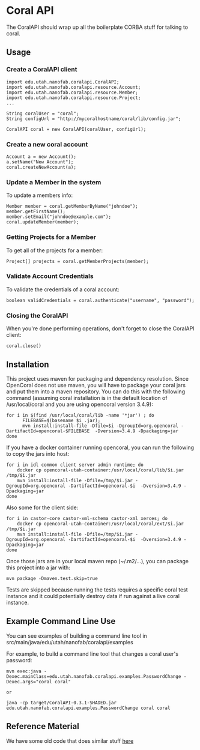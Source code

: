 Coral API
===

The CoralAPI should wrap up all the boilerplate CORBA stuff for talking to coral.
    
Usage
-----

### Create a CoralAPI client

```
import edu.utah.nanofab.coralapi.CoralAPI;
import edu.utah.nanofab.coralapi.resource.Account;
import edu.utah.nanofab.coralapi.resource.Member;
import edu.utah.nanofab.coralapi.resource.Project;
...

String coralUser = "coral";
String configUrl = "http://mycoralhostname/coral/lib/config.jar";

CoralAPI coral = new CoralAPI(coralUser, configUrl);
```

### Create a new coral account

```
Account a = new Account();
a.setName("New Account");
coral.createNewAccount(a);
```
### Update a Member in the system
To update a members info:

```
Member member = coral.getMemberByName("johndoe");
member.getFirstName();
member.setEmail("johndoe@example.com");
coral.updateMember(member);
```

### Getting Projects for a Member
To get all of the projects for a member:

```
Project[] projects = coral.getMemberProjects(member);
```

### Validate Account Credentials
To validate the credentials of a coral account:

```
boolean validCredentials = coral.authenticate("username", "password");
```

### Closing the CoralAPI
When you're done performing operations, don't forget to close the CoralAPI
client:

```
coral.close()
```

Installation
-----------------
This project uses maven for packaging and dependency resolution.  Since OpenCoral does not use maven, you will have to package your coral jars and put them into a maven repository.
You can do this with the following command (assuming coral installation is in the default location of /usr/local/coral and you are using opencoral version 3.4.9):

```
for i in $(find /usr/local/coral/lib -name '*jar') ; do
      FILEBASE=$(basename $i .jar);
      mvn install:install-file -Dfile=$i -DgroupId=org.opencoral -DartifactId=opencoral-$FILEBASE  -Dversion=3.4.9 -Dpackaging=jar
done
```

If you have a docker container running opencoral, you can run the following to copy the jars into host:

```
for i in idl common client server admin runtime; do
	docker cp opencoral-utah-container:/usr/local/coral/lib/$i.jar /tmp/$i.jar
	mvn install:install-file -Dfile=/tmp/$i.jar -DgroupId=org.opencoral -DartifactId=opencoral-$i  -Dversion=3.4.9 -Dpackaging=jar
done
```

Also some for the client side:
```
for i in castor-core castor-xml-schema castor-xml xerces; do
	docker cp opencoral-utah-container:/usr/local/coral/ext/$i.jar /tmp/$i.jar
	mvn install:install-file -Dfile=/tmp/$i.jar -DgroupId=org.opencoral -DartifactId=opencoral-$i  -Dversion=3.4.9 -Dpackaging=jar
done

```

Once those jars are in your local maven repo (~/.m2/...), you can package this project into a jar with:

    mvn package -Dmaven.test.skip=true

Tests are skipped because running the tests requires a specific coral test instance and it could potentially destroy data if run against a live coral instance.

Example Command Line Use
---
You can see examples of building a command line tool in src/main/java/edu/utah/nanofab/coralapi/examples

For example, to build a command line tool that changes a coral user's password:

```
mvn exec:java -Dexec.mainClass=edu.utah.nanofab.coralapi.examples.PasswordChange -Dexec.args="coral coral"

or

java -cp target/CoralAPI-0.3.1-SHADED.jar edu.utah.nanofab.coralapi.examples.PasswordChange coral coral
```


Reference Material
------------------
We have some old code that does similar stuff [here][ref]

[ref]: http://nanoproject.eng.utah.edu/HardwareServerProxy/browser/HardwareServerProxy/HardwareServerProxy/branches/ObserverPatternRefactor/driver/src/main/java/edu/utah/nanofab/controller
